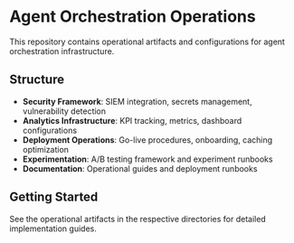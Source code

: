 # Agent Orchestration Operations

This repository contains operational artifacts and configurations for agent orchestration infrastructure.

## Structure

- **Security Framework**: SIEM integration, secrets management, vulnerability detection
- **Analytics Infrastructure**: KPI tracking, metrics, dashboard configurations  
- **Deployment Operations**: Go-live procedures, onboarding, caching optimization
- **Experimentation**: A/B testing framework and experiment runbooks
- **Documentation**: Operational guides and deployment runbooks

## Getting Started

See the operational artifacts in the respective directories for detailed implementation guides.


